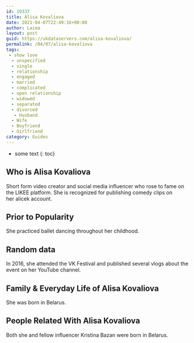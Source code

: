 ```yaml
---
id: 19337
title: Alisa Kovaliova
date: 2021-04-07T22:49:16+00:00
author: Laima
layout: post
guid: https://ukdataservers.com/alisa-kovaliova/
permalink: /04/07/alisa-kovaliova
tags:
 - show love
  - unspecified
  - single
  - relationship
  - engaged
  - married
  - complicated
  - open relationship
  - widowed
  - separated
  - divorced
   - Husband
  - Wife
  - Boyfriend
  - Girlfriend
category: Guides
---
```


* some text
{: toc}


## Who is Alisa Kovaliova
                  
                  
                  
Short form video creator and social media influencer who rose to fame on the LIKEE platform. She is recognized for publishing comedy clips on her alicek account.
                  
              
            
              
            
                
                
                
## Prior to Popularity
                  
                  
                  
She practiced ballet dancing throughout her childhood.
                  
              
            
              
            
                
                
                
## Random data
                  
                  
                  
In 2016, she attended the VK Festival and published several vlogs about the event on her YouTube channel.
                  
              
            
              
            
                
                
                
## Family & Everyday Life of Alisa Kovaliova
                  
                  
                  
She was born in Belarus.
                  
              
            
              
            
                
                
                
## People Related With Alisa Kovaliova
                  
                  
                  
Both she and fellow influencer Kristina Bazan were born in Belarus. 
                  
              
            
              
            
                
              
            
              
              
            
            
              
            
          
          
          